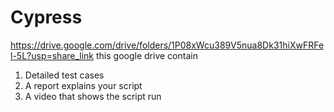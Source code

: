 # Cypress
https://drive.google.com/drive/folders/1P08xWcu389V5nua8Dk31hiXwFRFel-5L?usp=share_link this google drive contain 
1. Detailed test cases
2. A report explains your script
4. A video that shows the script run
